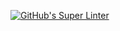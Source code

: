 [![GitHub's Super Linter](https://github.com/KestrelBryce/Unit2-03-HTML-UserInput/workflows/GitHub's%20Super%20Linter/badge.svg)](https://github.com/KestrelBryce/Unit2-03-HTML-UserInput/actions)